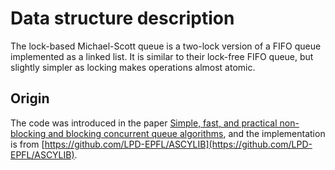 # Data structure description

The lock-based Michael-Scott queue is a two-lock version of a FIFO queue implemented as a linked list. It is similar to their lock-free FIFO queue, but slightly simpler as locking makes operations almost atomic.

## Origin

The code was introduced in the paper [Simple, fast, and practical non-blocking and blocking concurrent queue algorithms](https://doi.org/10.1145/248052.248106), and the implementation is from [https://github.com/LPD-EPFL/ASCYLIB](https://github.com/LPD-EPFL/ASCYLIB).

